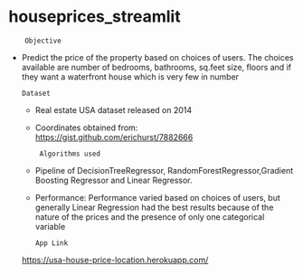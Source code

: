 # houseprices_streamlit

        Objective
       
  * Predict the price of the property based on choices of users. The choices available are number of bedrooms, bathrooms, sq.feet size, floors and if they want a waterfront house     which is very few in number 

        Dataset
      
     * Real estate USA dataset released on 2014
     * Coordinates obtained from: https://gist.github.com/erichurst/7882666 
    
            Algorithms used
          
      * Pipeline of DecisionTreeRegressor, RandomForestRegressor,Gradient Boosting Regressor and Linear Regressor.
      * Performance: Performance varied based on choices of users, but generally Linear Regression had the best results because of the nature of the prices and the presence of           only one categorical variable

            App Link
            
       https://usa-house-price-location.herokuapp.com/
